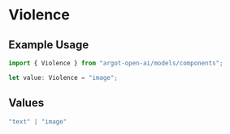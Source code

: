 # Violence

## Example Usage

```typescript
import { Violence } from "argot-open-ai/models/components";

let value: Violence = "image";
```

## Values

```typescript
"text" | "image"
```